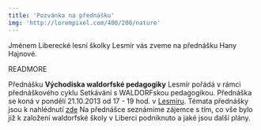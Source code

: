 ```yaml
---
title: 'Pozvánka na přednášku'
img: 'http://lorempixel.com/400/200/nature'
---
```


Jménem Liberecké lesní školky Lesmír vás zveme na přednášku Hany Hajnové.

READMORE

Přednášku **Východiska waldorfské pedagogiky** Lesmír pořádá v rámci přednáškového cyklu Setkávání s WALDORFskou pedagogikou.
Přednáška se koná v pondělí 21.10.2013 od 17 - 19 hod. v [Lesmíru]( http://www.lesmir.cz). Témata přednášky jsou k nahlédnutí [zde](https://461ef5b5-a-4412e83f-s-sites.googlegroups.com/a/lesmir.cz/lesmir/home/setkavani%20-%20rijen.jpg?attachauth=ANoY7cpHb4YU9mADBJ4LhtX-Zjm49K1h7Nxa6XqJ1UVkeEccrIRN2lUaJJMnKZ64XUTV130Qx3sqOEK-H2y8WBBi2cZYUz6ahIyy_dGnKeX3lLUUkO-_AfTLh4X1FFMD10F6RjVAJ50eQ2XqYf8yYu7hn2HzEZZJdy9qL-nlwL6sibrv_itbL3bOoWvIUvtasAld3c2XHrSsOuQ_lrm8f6g116d3qZ6KgA%3D%3D&attredirects=0)
Na přednášce seznámíme zájemce s tím, co vše bylo již k založení waldorfské školy v Liberci podniknuto a jaké jsou další plány.
